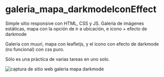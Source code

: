 # galeria_mapa_darkmodeIconEffect
Simple sitio responsive con HTML, CSS y JS. Galería de imágenes estáticas, mapa con la opción de ir a ubicación, e icono + efecto de darkmode

Galería con muuri, mapa con leafletjs, y el icono con efecto de darkmode (no funcional) con css puro.

Sólo es una práctica de varias tareas en uno solo.

![captura de sitio web galeria mapa darkmode](https://repository-images.githubusercontent.com/449821545/e6f093b7-915e-4421-aa8d-7ed0ebba1014)
